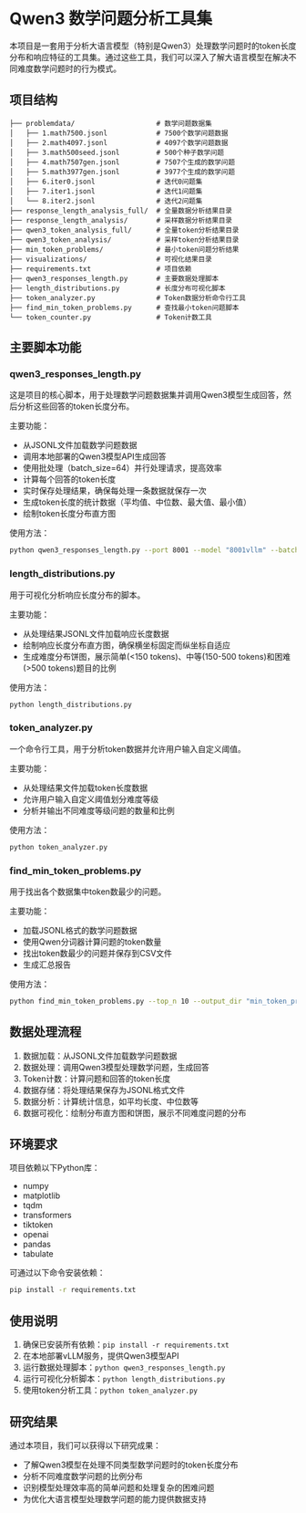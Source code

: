 # Qwen3 数学问题分析工具集

本项目是一套用于分析大语言模型（特别是Qwen3）处理数学问题时的token长度分布和响应特征的工具集。通过这些工具，我们可以深入了解大语言模型在解决不同难度数学问题时的行为模式。

## 项目结构

```
├── problemdata/                    # 数学问题数据集
│   ├── 1.math7500.jsonl            # 7500个数学问题数据
│   ├── 2.math4097.jsonl            # 4097个数学问题数据
│   ├── 3.math500seed.jsonl         # 500个种子数学问题
│   ├── 4.math7507gen.jsonl         # 7507个生成的数学问题
│   ├── 5.math3977gen.jsonl         # 3977个生成的数学问题
│   ├── 6.iter0.jsonl               # 迭代0问题集
│   ├── 7.iter1.jsonl               # 迭代1问题集
│   └── 8.iter2.jsonl               # 迭代2问题集
├── response_length_analysis_full/  # 全量数据分析结果目录
├── response_length_analysis/       # 采样数据分析结果目录
├── qwen3_token_analysis_full/      # 全量token分析结果目录
├── qwen3_token_analysis/           # 采样token分析结果目录
├── min_token_problems/             # 最小token问题分析结果
├── visualizations/                 # 可视化结果目录
├── requirements.txt                # 项目依赖
├── qwen3_responses_length.py       # 主要数据处理脚本
├── length_distributions.py         # 长度分布可视化脚本
├── token_analyzer.py               # Token数据分析命令行工具
├── find_min_token_problems.py      # 查找最小token问题脚本
└── token_counter.py                # Token计数工具
```

## 主要脚本功能

### qwen3_responses_length.py

这是项目的核心脚本，用于处理数学问题数据集并调用Qwen3模型生成回答，然后分析这些回答的token长度分布。

主要功能：
- 从JSONL文件加载数学问题数据
- 调用本地部署的Qwen3模型API生成回答
- 使用批处理（batch_size=64）并行处理请求，提高效率
- 计算每个回答的token长度
- 实时保存处理结果，确保每处理一条数据就保存一次
- 生成token长度的统计数据（平均值、中位数、最大值、最小值）
- 绘制token长度分布直方图

使用方法：
```bash
python qwen3_responses_length.py --port 8001 --model "8001vllm" --batch_size 64 --full_data
```

### length_distributions.py

用于可视化分析响应长度分布的脚本。

主要功能：
- 从处理结果JSONL文件加载响应长度数据
- 绘制响应长度分布直方图，确保横坐标固定而纵坐标自适应
- 生成难度分布饼图，展示简单(<150 tokens)、中等(150-500 tokens)和困难(>500 tokens)题目的比例

使用方法：
```bash
python length_distributions.py
```

### token_analyzer.py

一个命令行工具，用于分析token数据并允许用户输入自定义阈值。

主要功能：
- 从处理结果文件加载token长度数据
- 允许用户输入自定义阈值划分难度等级
- 分析并输出不同难度等级问题的数量和比例

使用方法：
```bash
python token_analyzer.py
```

### find_min_token_problems.py

用于找出各个数据集中token数最少的问题。

主要功能：
- 加载JSONL格式的数学问题数据
- 使用Qwen分词器计算问题的token数量
- 找出token数最少的问题并保存到CSV文件
- 生成汇总报告

使用方法：
```bash
python find_min_token_problems.py --top_n 10 --output_dir "min_token_problems"
```

## 数据处理流程

1. 数据加载：从JSONL文件加载数学问题数据
2. 数据处理：调用Qwen3模型处理数学问题，生成回答
3. Token计数：计算问题和回答的token长度
4. 数据存储：将处理结果保存为JSONL格式文件
5. 数据分析：计算统计信息，如平均长度、中位数等
6. 数据可视化：绘制分布直方图和饼图，展示不同难度问题的分布

## 环境要求

项目依赖以下Python库：
- numpy
- matplotlib
- tqdm
- transformers
- tiktoken
- openai
- pandas
- tabulate

可通过以下命令安装依赖：
```bash
pip install -r requirements.txt
```

## 使用说明

1. 确保已安装所有依赖：`pip install -r requirements.txt`
2. 在本地部署vLLM服务，提供Qwen3模型API
3. 运行数据处理脚本：`python qwen3_responses_length.py`
4. 运行可视化分析脚本：`python length_distributions.py`
5. 使用token分析工具：`python token_analyzer.py`

## 研究结果

通过本项目，我们可以获得以下研究成果：
- 了解Qwen3模型在处理不同类型数学问题时的token长度分布
- 分析不同难度数学问题的比例分布
- 识别模型处理效率高的简单问题和处理复杂的困难问题
- 为优化大语言模型处理数学问题的能力提供数据支持 